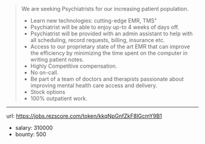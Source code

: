 >
>We are seeking Psychiatrists for our increasing patient population.
> * Learn new technologies: cutting-edge EMR, TMS"
> * Psychiatrist will be able to enjoy up-to 4 weeks of days off.
> * Psychiatrist will be provided with an admin assistant to help with all scheduling, record requests, billing, insurance etc.
> * Access to our proprietary state of the art EMR that can improve the efficiency by minimizing the time spent on the computer in writing patient notes.
> * Highly Competitive compensation.
> * No on-call.
> * Be part of a team of doctors and therapists passionate about improving mental health care access and delivery.
> * Stock options
> * 100% outpatient work.
------
url: https://jobs.rezscore.com/token/kkqNpGnfZkF8lGcmY9B1
- salary: 310000
- bounty: 500

